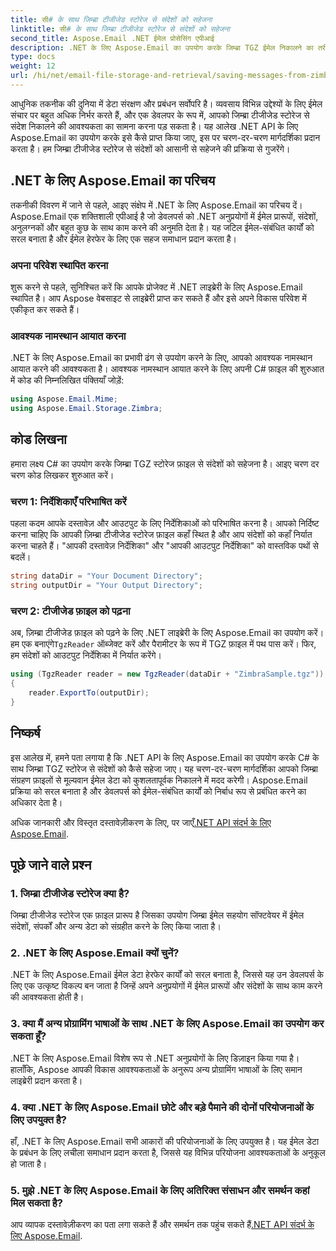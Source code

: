 ```yaml
---
title: सी# के साथ जिम्ब्रा टीजीजेड स्टोरेज से संदेशों को सहेजना
linktitle: सी# के साथ जिम्ब्रा टीजीजेड स्टोरेज से संदेशों को सहेजना
second_title: Aspose.Email .NET ईमेल प्रोसेसिंग एपीआई
description: .NET के लिए Aspose.Email का उपयोग करके जिम्ब्रा TGZ ईमेल निकालने का तरीका जानें। कुशल ईमेल प्रबंधन के लिए स्रोत कोड के साथ चरण-दर-चरण मार्गदर्शिका।
type: docs
weight: 12
url: /hi/net/email-file-storage-and-retrieval/saving-messages-from-zimbra-tgz-storage-with-csharp/
---
```


आधुनिक तकनीक की दुनिया में डेटा संरक्षण और प्रबंधन सर्वोपरि है। व्यवसाय विभिन्न उद्देश्यों के लिए ईमेल संचार पर बहुत अधिक निर्भर करते हैं, और एक डेवलपर के रूप में, आपको जिम्ब्रा टीजीजेड स्टोरेज से संदेश निकालने की आवश्यकता का सामना करना पड़ सकता है। यह आलेख .NET API के लिए Aspose.Email का उपयोग करके इसे कैसे प्राप्त किया जाए, इस पर चरण-दर-चरण मार्गदर्शिका प्रदान करता है। हम जिम्ब्रा टीजीजेड स्टोरेज से संदेशों को आसानी से सहेजने की प्रक्रिया से गुजरेंगे।

## .NET के लिए Aspose.Email का परिचय

तकनीकी विवरण में जाने से पहले, आइए संक्षेप में .NET के लिए Aspose.Email का परिचय दें। Aspose.Email एक शक्तिशाली एपीआई है जो डेवलपर्स को .NET अनुप्रयोगों में ईमेल प्रारूपों, संदेशों, अनुलग्नकों और बहुत कुछ के साथ काम करने की अनुमति देता है। यह जटिल ईमेल-संबंधित कार्यों को सरल बनाता है और ईमेल हेरफेर के लिए एक सहज समाधान प्रदान करता है।

### अपना परिवेश स्थापित करना

शुरू करने से पहले, सुनिश्चित करें कि आपके प्रोजेक्ट में .NET लाइब्रेरी के लिए Aspose.Email स्थापित है। आप Aspose वेबसाइट से लाइब्रेरी प्राप्त कर सकते हैं और इसे अपने विकास परिवेश में एकीकृत कर सकते हैं।

### आवश्यक नामस्थान आयात करना

.NET के लिए Aspose.Email का प्रभावी ढंग से उपयोग करने के लिए, आपको आवश्यक नामस्थान आयात करने की आवश्यकता है। आवश्यक नामस्थान आयात करने के लिए अपनी C# फ़ाइल की शुरुआत में कोड की निम्नलिखित पंक्तियाँ जोड़ें:

```csharp
using Aspose.Email.Mime;
using Aspose.Email.Storage.Zimbra;
```

## कोड लिखना

हमारा लक्ष्य C# का उपयोग करके जिम्ब्रा TGZ स्टोरेज फ़ाइल से संदेशों को सहेजना है। आइए चरण दर चरण कोड लिखकर शुरुआत करें।

### चरण 1: निर्देशिकाएँ परिभाषित करें

पहला कदम आपके दस्तावेज़ और आउटपुट के लिए निर्देशिकाओं को परिभाषित करना है। आपको निर्दिष्ट करना चाहिए कि आपकी ज़िम्ब्रा टीजीजेड स्टोरेज फ़ाइल कहाँ स्थित है और आप संदेशों को कहाँ निर्यात करना चाहते हैं। "आपकी दस्तावेज़ निर्देशिका" और "आपकी आउटपुट निर्देशिका" को वास्तविक पथों से बदलें।

```csharp
string dataDir = "Your Document Directory";
string outputDir = "Your Output Directory";
```

### चरण 2: टीजीजेड फ़ाइल को पढ़ना

 अब, ज़िम्ब्रा टीजीजेड फ़ाइल को पढ़ने के लिए .NET लाइब्रेरी के लिए Aspose.Email का उपयोग करें। हम एक बनाएंगे`TgzReader` ऑब्जेक्ट करें और पैरामीटर के रूप में TGZ फ़ाइल में पथ पास करें। फिर, हम संदेशों को आउटपुट निर्देशिका में निर्यात करेंगे।

```csharp
using (TgzReader reader = new TgzReader(dataDir + "ZimbraSample.tgz"))
{
    reader.ExportTo(outputDir);
}
```

## निष्कर्ष

इस आलेख में, हमने पता लगाया है कि .NET API के लिए Aspose.Email का उपयोग करके C# के साथ जिम्ब्रा TGZ स्टोरेज से संदेशों को कैसे सहेजा जाए। यह चरण-दर-चरण मार्गदर्शिका आपको जिम्ब्रा संग्रहण फ़ाइलों से मूल्यवान ईमेल डेटा को कुशलतापूर्वक निकालने में मदद करेगी। Aspose.Email प्रक्रिया को सरल बनाता है और डेवलपर्स को ईमेल-संबंधित कार्यों को निर्बाध रूप से प्रबंधित करने का अधिकार देता है।

 अधिक जानकारी और विस्तृत दस्तावेज़ीकरण के लिए, पर जाएँ[.NET API संदर्भ के लिए Aspose.Email](https://reference.aspose.com/email/net/).

## पूछे जाने वाले प्रश्न

### 1. जिम्ब्रा टीजीजेड स्टोरेज क्या है?

जिम्ब्रा टीजीजेड स्टोरेज एक फ़ाइल प्रारूप है जिसका उपयोग जिम्ब्रा ईमेल सहयोग सॉफ्टवेयर में ईमेल संदेशों, संपर्कों और अन्य डेटा को संग्रहीत करने के लिए किया जाता है।

### 2. .NET के लिए Aspose.Email क्यों चुनें?

.NET के लिए Aspose.Email ईमेल डेटा हेरफेर कार्यों को सरल बनाता है, जिससे यह उन डेवलपर्स के लिए एक उत्कृष्ट विकल्प बन जाता है जिन्हें अपने अनुप्रयोगों में ईमेल प्रारूपों और संदेशों के साथ काम करने की आवश्यकता होती है।

### 3. क्या मैं अन्य प्रोग्रामिंग भाषाओं के साथ .NET के लिए Aspose.Email का उपयोग कर सकता हूँ?

.NET के लिए Aspose.Email विशेष रूप से .NET अनुप्रयोगों के लिए डिज़ाइन किया गया है। हालाँकि, Aspose आपकी विकास आवश्यकताओं के अनुरूप अन्य प्रोग्रामिंग भाषाओं के लिए समान लाइब्रेरी प्रदान करता है।

### 4. क्या .NET के लिए Aspose.Email छोटे और बड़े पैमाने की दोनों परियोजनाओं के लिए उपयुक्त है?

हाँ, .NET के लिए Aspose.Email सभी आकारों की परियोजनाओं के लिए उपयुक्त है। यह ईमेल डेटा के प्रबंधन के लिए लचीला समाधान प्रदान करता है, जिससे यह विभिन्न परियोजना आवश्यकताओं के अनुकूल हो जाता है।

### 5. मुझे .NET के लिए Aspose.Email के लिए अतिरिक्त संसाधन और समर्थन कहां मिल सकता है?

आप व्यापक दस्तावेज़ीकरण का पता लगा सकते हैं और समर्थन तक पहुंच सकते हैं[.NET API संदर्भ के लिए Aspose.Email](https://reference.aspose.com/email/net/).